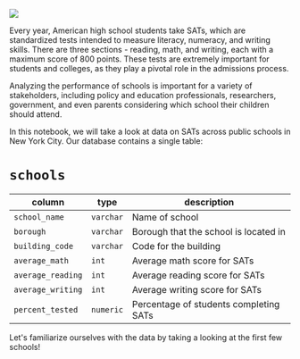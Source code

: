 
<p><img src="https://535485.smushcdn.com/2232832/wp-content/uploads/2022/03/SEAelectricBluebirdtTypeC.jpg?lossy=1&strip=0&webp=1"></p>

Every year, American high school students take SATs, which are standardized tests intended to measure literacy, numeracy, and writing skills. There are three sections - reading, math, and writing, each with a maximum score of 800 points. These tests are extremely important for students and colleges, as they play a pivotal role in the admissions process.

Analyzing the performance of schools is important for a variety of stakeholders, including policy and education professionals, researchers, government, and even parents considering which school their children should attend.

In this notebook, we will take a look at data on SATs across public schools in New York City. Our database contains a single table:

<h1 id="schools"><code>schools</code></h1>
<table>
<thead>
<tr>
<th>column</th>
<th>type</th>
<th>description</th>
</tr>
</thead>
<tbody>
<tr>
<td><code>school_name</code></td>
<td><code>varchar</code></td>
<td>Name of school</td>
</tr>
<tr>
<td><code>borough</code></td>
<td><code>varchar</code></td>
<td>Borough that the school is located in</td>
</tr>
<tr>
<td><code>building_code</code></td>
<td><code>varchar</code></td>
<td>Code for the building</td>
</tr>
<tr>
<td><code>average_math</code></td>
<td><code>int</code></td>
<td>Average math score for SATs</td>
</tr>
<tr>
<td><code>average_reading</code></td>
<td><code>int</code></td>
<td>Average reading score for SATs</td>
</tr>
<tr>
<td><code>average_writing</code></td>
<td><code>int</code></td>
<td>Average writing score for SATs</td>
</tr>
<tr>
<td><code>percent_tested</code></td>
<td><code>numeric</code></td>
<td>Percentage of students completing SATs</td>
</tr>
</tbody>
</table>
Let's familiarize ourselves with the data by taking a looking at the first few schools!

